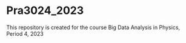 # Pra3024_2023
This repository is created for the course Big Data Analysis in Physics, Period 4, 2023
